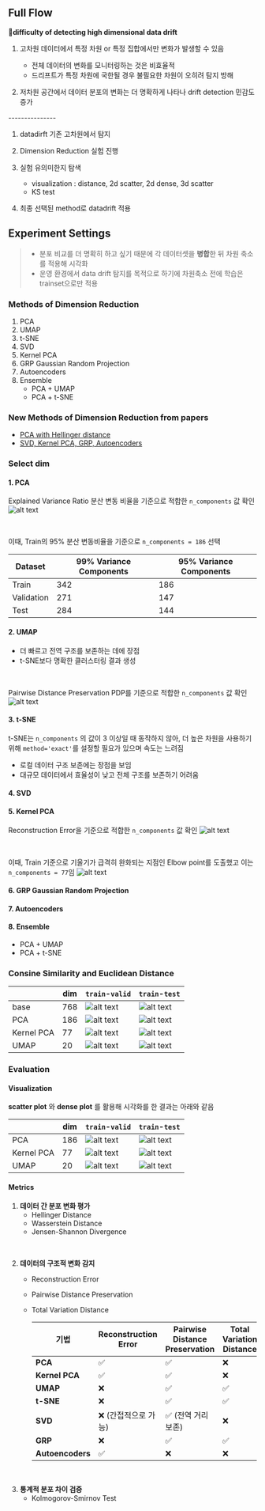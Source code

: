 ## Full Flow

<aside>

**📌difficulty of detecting high dimensional data drift**

1. 고차원 데이터에서 특정 차원 or 특정 집합에서만 변화가 발생할 수 있음
    
    - 전체 데이터의 변화를 모니터링하는 것은 비효율적
    - 드리프트가 특정 차원에 국한될 경우 불필요한 차원이 오히려 탐지 방해
2. 저차원 공간에서 데이터 분포의 변화는 더 명확하게 나타나 drift detection 민감도 증가
    
</aside>
---------------

1. datadirft 기존 고차원에서 탐지
2. Dimension Reduction 실험 진행
3. 실험 유의미한지 탐색

    - visualization : distance, 2d scatter, 2d dense, 3d scatter
    - KS test

4. 최종 선택된 method로 datadrift 적용


## Experiment Settings
> * 분포 비교를 더 명확히 하고 싶기 때문에 각 데이터셋을 **병합**한 뒤 차원 축소를 적용해 시각화
> * 운영 환경에서 data drift 탐지를 목적으로 하기에 차원축소 전에 학습은 trainset으로만 적용 
> 

### Methods of Dimension Reduction
1. PCA
2. UMAP
3. t-SNE
4. SVD
5. Kernel PCA
6. GRP Gaussian Random Projection
7. Autoencoders 
8. Ensemble
    - PCA + UMAP 
    - PCA + t-SNE

### New Methods of Dimension Reduction from papers
- [PCA with Hellinger distance](https://link.springer.com/article/10.1007/s10115-020-01438-3)
- [SVD, Kernel PCA, GRP, Autoencoders](https://aclanthology.org/2024.lrec-main.579.pdf)

### Select dim 
#### 1. PCA 
Explained Variance Ratio 분산 변동 비율을 기준으로 적합한 `n_components` 값 확인
![alt text](image-4.png)

</br>

이때, Train의 95% 분산 변동비율을 기준으로 `n_components = 186` 선택

| Dataset      | 99% Variance Components | 95% Variance Components |
|--------------|--------------------------|--------------------------|
| Train        | 342                      | 186                      |
| Validation   | 271                      | 147                      |
| Test         | 284                      | 144                      |


#### 2. UMAP
- 더 빠르고 전역 구조를 보존하는 데에 장점
- t-SNE보다 명확한 클러스터링 결과 생성

</br>

Pairwise Distance Preservation PDP를 기준으로 적합한 `n_components` 값 확인
![alt text](image-18.png)

#### 3. t-SNE
t-SNE는 `n_components` 의 값이 3 이상일 때 동작하지 않아, 더 높은 차원을 사용하기 위해 `method='exact'`를 설정할 필요가 있으며 속도는 느려짐
- 로컬 데이터 구조 보존에는 장점을 보임
- 대규모 데이터에서 효율성이 낮고 전체 구조를 보존하기 어려움


#### 4. SVD
#### 5. Kernel PCA
Reconstruction Error을 기준으로 적합한 `n_components` 값 확인
![alt text](image-7.png)

</br> 

이때, Train 기준으로 기울기가 급격히 완화되는 지점인 Elbow point를 도출했고 이는 `n_components = 77`임
![alt text](image-8.png)

#### 6. GRP Gaussian Random Projection
#### 7. Autoencoders 
#### 8. Ensemble
- PCA + UMAP 
- PCA + t-SNE

### Consine Similarity and Euclidean Distance
|| dim | `train`-`valid`           |  `train`-`test`           |
|--------------------|--------------------|--------------------|--------------------|
|base| 768 | ![alt text](image.png) | ![alt text](image-1.png) |
|PCA| 186 | ![alt text](image-2.png) | ![alt text](image-5.png) |
|Kernel PCA | 77 | ![alt text](image-9.png) | ![alt text](image-11.png) |
|UMAP | 20 | ![alt text](image-14.png) | ![alt text](imsage-15.png) |


### Evaluation 
#### Visualization
 **scatter plot** 와 **dense plot** 를 활용해 시각화를 한 결과는 아래와 같음

||dim| `train`-`valid`           |  `train`-`test`           |
|--------------------|--------------------|--------------------|--------------------|
|PCA| 186 | ![alt text](image-13.png) | ![alt text](image-6.png) |
|Kernel PCA | 77 | ![alt text](image-10.png) | ![alt text](image-12.png) |
|UMAP | 20 | ![alt text](image-16.png) | ![alt text](image-17.png) |

#### Metrics
1. **데이터 간 분포 변화 평가**
    - Hellinger Distance
    - Wasserstein Distance
    - Jensen-Shannon Divergence
</br>

2. **데이터의 구조적 변화 감지**
    - Reconstruction Error
    - Pairwise Distance Preservation
    - Total Variation Distance

        | 기법            | Reconstruction Error       | Pairwise Distance Preservation     | Total Variation Distance          |
        |------------------|----------------------------|------------------------------------|-----------------------------------|
        | **PCA**         | ✅                         | ✅                                 | ❌                                |
        | **Kernel PCA**  | ✅                         | ✅                                 | ❌                                |
        | **UMAP**        | ❌                         | ✅                                 | ✅                                |
        | **t-SNE**       | ❌                         | ✅                                 | ✅                                |
        | **SVD**         | ❌ (간접적으로 가능)       | ✅ (전역 거리 보존)                | ❌                                |
        | **GRP**         | ❌                         | ✅                                 | ✅                                |
        | **Autoencoders**| ✅                         | ❌                                 | ❌                                |



</br>

3. **통계적 분포 차이 검증**
    - Kolmogorov-Smirnov Test

